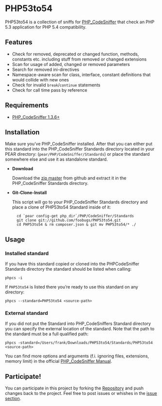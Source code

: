 PHP53to54
===============================================================================
PHP53to54 is a collection of sniffs for [PHP_CodeSniffer](http://pear.php.net/PHP_CodeSniffer) that check an PHP 5.3 application for PHP 5.4 compatibility.

Features
--------

* Check for removed, deprecated or changed function, methods, constants etc. including stuff from removed or changed extensions
* Scan for usage of added, changed or removed parameters
* Search for removed ini-directives
* Namespace-aware scan for class, interface, constant definitions that would collide with new ones
* Check for invalid `break`/`continue` statements
* Check for call time pass by reference

Requirements
------------

* [PHP_CodeSniffer 1.3.6+](http://pear.php.net/PHP_CodeSniffer)

Installation
------------

Make sure you’ve PHP_CodeSniffer installed. After that you can either put this standard into the PHP_CodeSniffer Standards directory located in your PEAR directory: (`pear/PHP/CodeSniffer/Standards`) or place the standard somewhere else and use it as standalone standard.

* **Download**
	
	Download the [zip master](https://github.com/foobugs/PHP53to54/zipball/master) from github and extract it in the PHP_CodeSniffer Standards directory.

* **Git-Clone-Install**

	This script will go to your PHP_CodeSniffer Standards directory and place
	a clone of PHP53to54 Standard inside of it:

        cd `pear config-get php_dir`/PHP/CodeSniffer/Standards
        git clone git://github.com/foobugs/PHP53to54.git
        cd PHP53to54 & rm composer.json & git mv PHP53to54/* ./

Usage
-----

### Installed standard

If you have this standard copied or cloned into the PHPCodeSniffer Standards directory the standard should be listed when calling:

	phpcs -i

If `PHP53to54` is listed there you’re ready to use this standard on any directory:

	phpcs --standard=PHP53to54 <source-path>

### External standard
	
If you did not put the Standard into PHP_CodeSniffers Standard directory you can specify the external location of the standard. Note that the path to the standard must be a full qualified path:

	phpcs -standard=/Users/frank/Downloads/PHP53to54/Standards/PHP53to54 <source-path>

You can find more options and arguments (f.i. ignoring files, extensions, memory limit) in the official [PHP_CodeSniffer Manual](http://pear.php.net/manual/en/package.php.php-codesniffer.php).


Participate!
------------
You can participate in this project by forking the [Repository](https://github.com/foobugs/PHP53to54) and push changes back to the project. Feel free to post issues or whishes in the [issue section](https://github.com/foobugs/PHP53to54/issues).